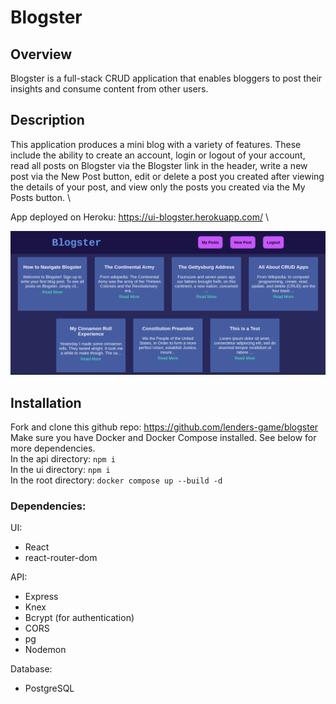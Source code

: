 # Blogster

## Overview
Blogster is a full-stack CRUD application that enables bloggers to post their insights and consume content from other users. 

## Description
This application produces a mini blog with a variety of features. These include the ability to create an account, login or logout of your account, read all posts on Blogster via the Blogster link in the header, write a new post via the New Post button, edit or delete a post you created after viewing the details of your post, and view only the posts you created via the My Posts button. \

App deployed on Heroku: https://ui-blogster.herokuapp.com/
\

![screen-capture](./screen-capture.png)

## Installation
Fork and clone this github repo: https://github.com/lenders-game/blogster \
Make sure you have Docker and Docker Compose installed. See below for more dependencies.\
In the api directory: `npm i`\
In the ui directory: `npm i`\
In the root directory: `docker compose up --build -d`

### Dependencies:
UI:
- React
- react-router-dom

API:
- Express
- Knex
- Bcrypt (for authentication)
- CORS
- pg
- Nodemon

Database:
- PostgreSQL
